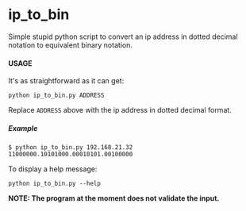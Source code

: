 # ip_to_bin

Simple stupid python script to convert an ip address in dotted decimal notation to equivalent binary notation.


#### USAGE
It's as straightforward as it can get:
```
python ip_to_bin.py ADDRESS
```
Replace `ADDRESS` above with the ip address in dotted decimal format.

##### Example
```
$ python ip_to_bin.py 192.168.21.32
11000000.10101000.00010101.00100000
```

To display a help message:

```
python ip_to_bin.py --help
```

**NOTE: The program at the moment does not validate the input.**
